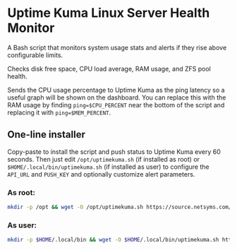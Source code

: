 # Uptime Kuma Linux Server Health Monitor

A Bash script that monitors system usage stats and alerts if they rise above configurable limits.

Checks disk free space, CPU load average, RAM usage, and ZFS pool health.

Sends the CPU usage percentage to Uptime Kuma as the ping latency so a useful graph will be shown on the dashboard.
You can replace this with the RAM usage by finding `ping=$CPU_PERCENT` near the bottom of the script and replacing it with `ping=$MEM_PERCENT`.

## One-line installer

Copy-paste to install the script and push status to Uptime Kuma every 60 seconds.
Then just edit `/opt/uptimekuma.sh` (if installed as root) or `$HOME/.local/bin/uptimekuma.sh` (if installed as user)
to configure the `API_URL` and `PUSH_KEY` and optionally customize alert parameters.

### As root:

```bash
mkdir -p /opt && wget -O /opt/uptimekuma.sh https://source.netsyms.com/Netsyms/uptime-kuma-server-health/raw/branch/main/uptimekuma.sh && chmod +x /opt/uptimekuma.sh && crontab -l | { cat; echo "* * * * * /opt/uptimekuma.sh"; } | crontab -
```

### As user:

```bash
mkdir -p $HOME/.local/bin && wget -O $HOME/.local/bin/uptimekuma.sh https://source.netsyms.com/Netsyms/uptime-kuma-server-health/raw/branch/main/uptimekuma.sh && chmod +x $HOME/.local/bin/uptimekuma.sh && crontab -l | { cat; echo "* * * * * $HOME/.local/bin/uptimekuma.sh"; } | crontab -
```